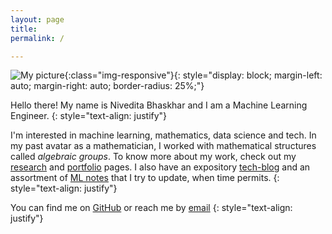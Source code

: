 ```yaml
---
layout: page
title: 
permalink: /

---
```



![My picture](https://avatars3.githubusercontent.com/u/54605543?s=400){:class="img-responsive"}{: style="display: block; margin-left: auto; margin-right: auto; border-radius: 25%;"}


Hello there! My name is Nivedita Bhaskhar and I am a Machine Learning Engineer. 
{: style="text-align: justify"}



I'm interested in machine learning, mathematics, data science and tech. In my past avatar as a mathematician, I worked with mathematical structures called _algebraic groups_. To know more about my work, check out my [research](/research_math) and [portfolio](/portfolio) pages. I also have an expository [tech-blog](/blog) and an assortment of [ML notes](https://nivbhaskhar.notion.site/Notes-443002472b7545a297bb4b5fabb2547d) that I try to update, when time permits.
{: style="text-align: justify"}



You can find me on [GitHub](https://github.com/nivbhaskhar) or reach me by [email](mailto:niv.bhaskhar@gmail.com)
{: style="text-align: justify"}









